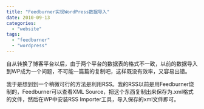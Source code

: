 ```yaml
---
title: "Feedburner实现WordPress数据导入"
date: 2010-09-13
categories: 
  - "website"
tags: 
  - "feedburner"
  - "wordpress"
---
```


自从转换了博客平台以后，由于两个平台的数据表的格式不一致，以前的数据导入到WP成为一个问题，不可能一篇篇的复制吧，这样既没有效率，又容易出错。

我于是想到到一个稍微可行的方法是利用RSS。我的RSS以前是用Feedburner烧制的，Feedburner可以查看XML Source，把这个东西复制出来保存为.xml格式的文件，然后在WP中安装RSS Importer工具，导入保存的xml文件即可。
